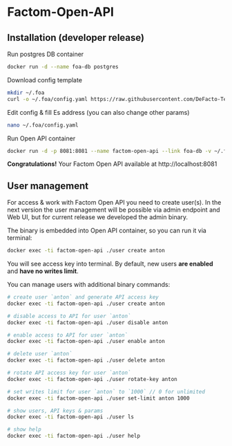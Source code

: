 # Factom-Open-API

## Installation (developer release)

Run postgres DB container
```bash
docker run -d --name foa-db postgres
```

Download config template
```bash
mkdir ~/.foa
curl -o ~/.foa/config.yaml https://raw.githubusercontent.com/DeFacto-Team/Factom-Open-API/master/config.yaml.EXAMPLE
```

Edit config & fill Es address (you can also change other params)
```bash
nano ~/.foa/config.yaml
```

Run Open API container
```bash
docker run -d -p 8081:8081 --name factom-open-api --link foa-db -v ~/.foa:/foa_config defactoteam/factom-open-api:latest
```

**Congratulations!**
Your Factom Open API available at http://localhost:8081

## User management

For access & work with Factom Open API you need to create user(s).
In the next version the user management will be possible via admin endpoint and Web UI, but for current release we developed the admin binary.

The binary is embedded into Open API container, so you can run it via terminal:
```bash
docker exec -ti factom-open-api ./user create anton
```
You will see access key into terminal.
By default, new users **are enabled** and **have no writes limit**.

You can manage users with additional binary commands:
```bash
# create user `anton` and generate API access key
docker exec -ti factom-open-api ./user create anton

# disable access to API for user `anton`
docker exec -ti factom-open-api ./user disable anton

# enable access to API for user `anton`
docker exec -ti factom-open-api ./user enable anton

# delete user `anton`
docker exec -ti factom-open-api ./user delete anton

# rotate API access key for user `anton`
docker exec -ti factom-open-api ./user rotate-key anton

# set writes limit for user `anton` to `1000` // 0 for unlimited
docker exec -ti factom-open-api ./user set-limit anton 1000

# show users, API keys & params
docker exec -ti factom-open-api ./user ls

# show help
docker exec -ti factom-open-api ./user help
```
